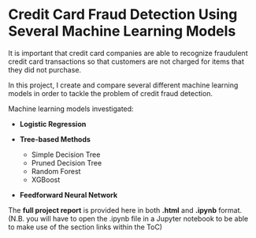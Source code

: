 # Credit Card Fraud Detection Using Several Machine Learning Models
It is important that credit card companies are able to recognize fraudulent credit card transactions so that customers are not charged for items that they did not purchase. 

In this project, I create and compare several different machine learning models in order to tackle the problem of credit fraud detection.

Machine learning models investigated:
- **Logistic Regression**

- **Tree-based Methods**
  - Simple Decision Tree
  - Pruned Decision Tree
  - Random Forest
  - XGBoost

- **Feedforward Neural Network**

The **full project report** is provided here in both **.html** and **.ipynb** format.
<br>
(N.B. you will have to open the .ipynb file in a Jupyter notebook to be able to make use of the section links within the ToC)
